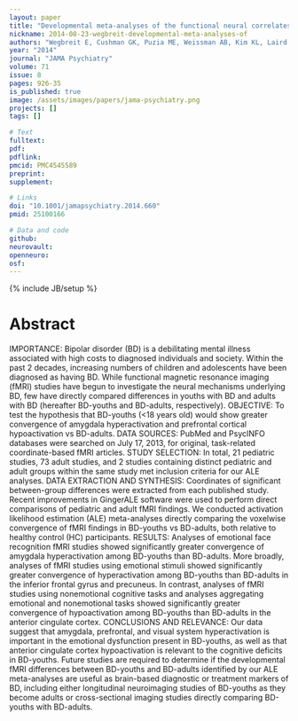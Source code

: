 ```yaml
---
layout: paper
title: "Developmental meta-analyses of the functional neural correlates of bipolar disorder."
nickname: 2014-08-23-wegbreit-developmental-meta-analyses-of
authors: "Wegbreit E, Cushman GK, Puzia ME, Weissman AB, Kim KL, Laird AR, Dickstein DP"
year: "2014"
journal: "JAMA Psychiatry"
volume: 71
issue: 8
pages: 926-35
is_published: true
image: /assets/images/papers/jama-psychiatry.png
projects: []
tags: []

# Text
fulltext:
pdf:
pdflink:
pmcid: PMC4545589
preprint:
supplement:

# Links
doi: "10.1001/jamapsychiatry.2014.660"
pmid: 25100166

# Data and code
github:
neurovault:
openneuro:
osf:
---
```

{% include JB/setup %}

# Abstract

IMPORTANCE: Bipolar disorder (BD) is a debilitating mental illness associated with high costs to diagnosed individuals and society. Within the past 2 decades, increasing numbers of children and adolescents have been diagnosed as having BD. While functional magnetic resonance imaging (fMRI) studies have begun to investigate the neural mechanisms underlying BD, few have directly compared differences in youths with BD and adults with BD (hereafter BD-youths and BD-adults, respectively). OBJECTIVE: To test the hypothesis that BD-youths (<18 years old) would show greater convergence of amygdala hyperactivation and prefrontal cortical hypoactivation vs BD-adults. DATA SOURCES: PubMed and PsycINFO databases were searched on July 17, 2013, for original, task-related coordinate-based fMRI articles. STUDY SELECTION: In total, 21 pediatric studies, 73 adult studies, and 2 studies containing distinct pediatric and adult groups within the same study met inclusion criteria for our ALE analyses. DATA EXTRACTION AND SYNTHESIS: Coordinates of significant between-group differences were extracted from each published study. Recent improvements in GingerALE software were used to perform direct comparisons of pediatric and adult fMRI findings. We conducted activation likelihood estimation (ALE) meta-analyses directly comparing the voxelwise convergence of fMRI findings in BD-youths vs BD-adults, both relative to healthy control (HC) participants. RESULTS: Analyses of emotional face recognition fMRI studies showed significantly greater convergence of amygdala hyperactivation among BD-youths than BD-adults. More broadly, analyses of fMRI studies using emotional stimuli showed significantly greater convergence of hyperactivation among BD-youths than BD-adults in the inferior frontal gyrus and precuneus. In contrast, analyses of fMRI studies using nonemotional cognitive tasks and analyses aggregating emotional and nonemotional tasks showed significantly greater convergence of hypoactivation among BD-youths than BD-adults in the anterior cingulate cortex. CONCLUSIONS AND RELEVANCE: Our data suggest that amygdala, prefrontal, and visual system hyperactivation is important in the emotional dysfunction present in BD-youths, as well as that anterior cingulate cortex hypoactivation is relevant to the cognitive deficits in BD-youths. Future studies are required to determine if the developmental fMRI differences between BD-youths and BD-adults identified by our ALE meta-analyses are useful as brain-based diagnostic or treatment markers of BD, including either longitudinal neuroimaging studies of BD-youths as they become adults or cross-sectional imaging studies directly comparing BD-youths with BD-adults.
